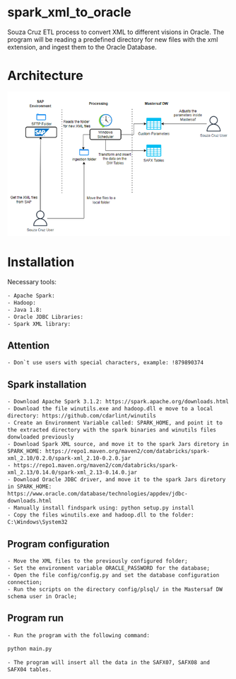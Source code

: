 # spark_xml_to_oracle
Souza Cruz ETL process to convert XML to different visions in Oracle. The program will be reading a predefined directory for new files with the xml extension, and ingest them to the Oracle Database.

# Architecture
![alt text](https://github.com/amticianelli/spark_xml_to_oracle/blob/main/img/XML_To_SAFX_Architecture.png)

# Installation

Necessary tools:

    - Apache Spark:
    - Hadoop:
    - Java 1.8:
    - Oracle JDBC Libraries:
    - Spark XML library:

## Attention

    - Don`t use users with special characters, example: !879890374

## Spark installation

    - Download Apache Spark 3.1.2: https://spark.apache.org/downloads.html
    - Download the file winutils.exe and hadoop.dll e move to a local directory: https://github.com/cdarlint/winutils
    - Create an Environment Variable called: SPARK_HOME, and point it to the extracted directory with the spark binaries and winutils files donwloaded previously
    - Download Spark XML source, and move it to the spark Jars diretory in SPARK_HOME: https://repo1.maven.org/maven2/com/databricks/spark-xml_2.10/0.2.0/spark-xml_2.10-0.2.0.jar
    - https://repo1.maven.org/maven2/com/databricks/spark-xml_2.13/0.14.0/spark-xml_2.13-0.14.0.jar
    - Download Oracle JDBC driver, and move it to the spark Jars diretory in SPARK_HOME: https://www.oracle.com/database/technologies/appdev/jdbc-downloads.html
    - Manually install findspark using: python setup.py install
    - Copy the files winutils.exe and hadoop.dll to the folder: C:\Windows\System32
    
    
 ## Program configuration
    - Move the XML files to the previously configured folder;
    - Set the environment variable ORACLE_PASSWORD for the database;
    - Open the file config/config.py and set the database configuration connection;
    - Run the scripts on the directory config/plsql/ in the Mastersaf DW schema user in Oracle;

## Program run
    - Run the program with the following command: 
    
``` python    
python main.py
```

    - The program will insert all the data in the SAFX07, SAFX08 and SAFX04 tables.
